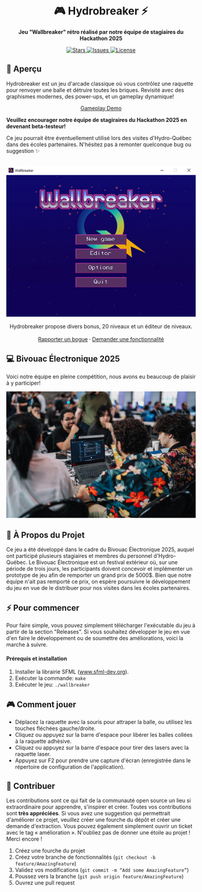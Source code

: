 <!-- Banner / Logo -->
<!--
<p align="center">
  <img src="https://via.placeholder.com/800x200.png?text=Wallbreaker+Game" alt="Wallbreaker Banner" />
</p>
 -->
<!-- Title -->
<h1 align="center">🎮 Hydrobreaker ⚡️</h1>

<p align="center">
  <strong>Jeu "Wallbreaker" rétro réalisé par notre équipe de stagiaires du Hackathon 2025</strong>
</p>

<!-- Badges -->
<p align="center">
  <a href="https://github.com/hydroquebec/hydrobreaker/stargazers">
    <img src="https://img.shields.io/github/stars/hydroquebec/hydrobreaker?style=for-the-badge" alt="Stars" />
  </a>
  <a href="https://github.com/hydroquebec/hydrobreaker/issues">
    <img src="https://img.shields.io/github/issues/hydroquebec/hydrobreaker?style=for-the-badge" alt="Issues" />
  </a>
  <a href="https://github.com/hydroquebec/hydrobreaker/blob/main/LICENSE">
    <img src="https://img.shields.io/github/license/hydroquebec/hydrobreaker?style=for-the-badge" alt="License" />
  </a>
</p>

## 🚀 Aperçu
Hydrobreaker est un jeu d'arcade classique où vous contrôlez une raquette pour renvoyer une balle et détruire toutes les briques. Revisité avec des graphismes modernes, des power-ups, et un gameplay dynamique!

<p align="center">
   <a href="https://github.com/hydroquebec/hydrobreaker/releases/download/v1.0/hydrobreaker_1.0_windows_amd64.zip">Gameplay Demo</a>
</p>

**Veuillez encourager notre équipe de stagiraires du Hackathon 2025 en devenant beta-testeur!**

Ce jeu pourrait être éventuellement utilisé lors des visites d'Hydro-Québec dans des écoles partenaires.
N'hésitez pas à remonter quelconque bug ou suggestion ✨️

<!-- PROJECT LOGO -->
<br />
<div align="center">
  <a href="https://github.com/hydroquebec/hydrobreaker">
    <img src="images/hydro-breaker.png" alt="Ecran principal">
  </a>

  <p align="center">
    Hydrobreaker propose divers bonus, 20 niveaux et un éditeur de niveaux.
    <br />
    <br />
    <a href="https://github.com/hydroquebec/hydrobreaker/issues/new?labels=bug&template=bug-report---.md">Rapporter un bogue</a>
    &middot;
    <a href="https://github.com/hydroquebec/hydrobreaker/issues/new?labels=enhancement&template=feature-request---.md">Demander une fonctionnalité</a>
  </p>
</div>

## 💻️ Bivouac Électronique 2025
Voici notre équipe en pleine compétition, nous avons eu beaucoup de plaisir à y participer!

<img src="images/hackathon.jpg" alt="Hackathon">

<!-- ABOUT THE PROJECT -->
## 📝️ À Propos du Projet
<!-- ![Screenshot 1](images/hydro-breaker2.png) -->
Ce jeu a été développé dans le cadre du Bivouac Électronique 2025, auquel ont participé plusieurs stagiaires et membres du personnel d'Hydro-Québec. 
Le Bivouac Électronique est un festival extérieur où, sur une période de trois jours, les participants doivent concevoir et implémenter un prototype de jeu afin de remporter un grand prix de 5000$. 
Bien que notre équipe n'ait pas remporté ce prix, on espère poursuivre le développement du jeu en vue de le distribuer pour nos visites dans les écoles partenaires.

<!-- GETTING STARTED -->
## ⚡️ Pour commencer
Pour faire simple, vous pouvez simplement télécharger l'exécutable du jeu à partir de la section "Releases".
Si vous souhaitez développer le jeu en vue d'en faire le développement ou de soumettre des améliorations, voici la marche à suivre.

#### Prérequis et installation
1. Installer la librairie SFML (www.sfml-dev.org).
2. Exécuter la commande: `make`
3. Exécuter le jeu: `./wallbreaker`

<!-- USAGE EXAMPLES -->
## 🎮️ Comment jouer
<!-- ![Screenshot 2](images/hydro-breaker.png) -->
- Déplacez la raquette avec la souris pour attraper la balle, ou utilisez les touches fléchées gauche/droite.
- Cliquez ou appuyez sur la barre d'espace pour libérer les balles collées à la raquette adhésive.
- Cliquez ou appuyez sur la barre d'espace pour tirer des lasers avec la raquette laser.
- Appuyez sur F2 pour prendre une capture d'écran (enregistrée dans le répertoire de configuration de l'application).

<!-- CONTRIBUTING -->
## 🫶️ Contribuer
Les contributions sont ce qui fait de la communauté open source un lieu si extraordinaire pour apprendre, s'inspirer et créer. Toutes vos contributions sont **très appréciées**.
Si vous avez une suggestion qui permettrait d'améliorer ce projet, veuillez créer une fourche du dépôt et créer une demande d'extraction. Vous pouvez également simplement ouvrir un ticket avec le tag « amélioration ».
N'oubliez pas de donner une étoile au projet ! Merci encore !
1. Créez une fourche du projet
2. Créez votre branche de fonctionnalités (`git checkout -b feature/AmazingFeature`)
3. Validez vos modifications (`git commit -m “Add some AmazingFeature”`)
4. Poussez vers la branche (`git push origin feature/AmazingFeature`)
5. Ouvrez une pull request
